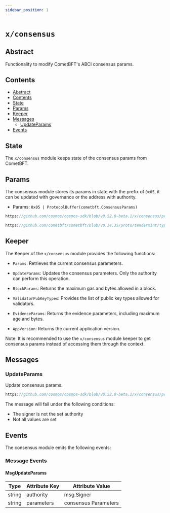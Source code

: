 ```yaml
---
sidebar_position: 1
---
```


# `x/consensus`

## Abstract 

Functionality to modify CometBFT's ABCI consensus params.

## Contents

* [Abstract](#abstract)
* [Contents](#contents)
* [State](#state)
* [Params](#params)
* [Keeper](#keeper)
* [Messages](#messages)
    * [UpdateParams](#updateparams)
* [Events](#events)

## State

The `x/consensus` module keeps state of the consensus params from CometBFT.

## Params

The consensus module stores its params in state with the prefix of `0x05`,
it can be updated with governance or the address with authority.

* Params: `0x05 | ProtocolBuffer(cometbft.ConsensusParams)`

```protobuf reference
https://github.com/cosmos/cosmos-sdk/blob/v0.52.0-beta.1/x/consensus/proto/cosmos/consensus/v1/query.proto#L21-L27
```

```protobuf reference
https://github.com/cometbft/cometbft/blob/v0.34.35/proto/tendermint/types/params.proto#L11-L18
```

## Keeper

The Keeper of the `x/consensus` module provides the following functions:

* `Params`: Retrieves the current consensus parameters.

* `UpdateParams`: Updates the consensus parameters. Only the authority can perform this operation.

* `BlockParams`: Returns the maximum gas and bytes allowed in a block.

* `ValidatorPubKeyTypes`: Provides the list of public key types allowed for validators.

* `EvidenceParams`: Returns the evidence parameters, including maximum age and bytes.

* `AppVersion`: Returns the current application version.


Note: It is recommended to use the `x/consensus` module keeper to get consensus params instead of accessing them through the context.


## Messages

### UpdateParams

Update consensus params.

```protobuf reference
https://github.com/cosmos/cosmos-sdk/blob/v0.52.0-beta.1/x/consensus/proto/cosmos/consensus/v1/tx.proto#L24-L44
```

The message will fail under the following conditions:

* The signer is not the set authority 
* Not all values are set

## Events

The consensus module emits the following events:

### Message Events

#### MsgUpdateParams

| Type   | Attribute Key | Attribute Value     |
|--------|---------------|---------------------|
| string | authority     | msg.Signer          |
| string | parameters    | consensus Parameters |
